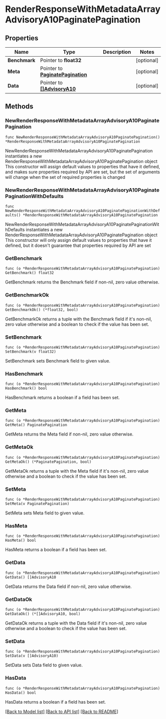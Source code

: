 # RenderResponseWithMetadataArrayAdvisoryA10PaginatePagination

## Properties

Name | Type | Description | Notes
------------ | ------------- | ------------- | -------------
**Benchmark** | Pointer to **float32** |  | [optional] 
**Meta** | Pointer to [**PaginatePagination**](PaginatePagination.md) |  | [optional] 
**Data** | Pointer to [**[]AdvisoryA10**](AdvisoryA10.md) |  | [optional] 

## Methods

### NewRenderResponseWithMetadataArrayAdvisoryA10PaginatePagination

`func NewRenderResponseWithMetadataArrayAdvisoryA10PaginatePagination() *RenderResponseWithMetadataArrayAdvisoryA10PaginatePagination`

NewRenderResponseWithMetadataArrayAdvisoryA10PaginatePagination instantiates a new RenderResponseWithMetadataArrayAdvisoryA10PaginatePagination object
This constructor will assign default values to properties that have it defined,
and makes sure properties required by API are set, but the set of arguments
will change when the set of required properties is changed

### NewRenderResponseWithMetadataArrayAdvisoryA10PaginatePaginationWithDefaults

`func NewRenderResponseWithMetadataArrayAdvisoryA10PaginatePaginationWithDefaults() *RenderResponseWithMetadataArrayAdvisoryA10PaginatePagination`

NewRenderResponseWithMetadataArrayAdvisoryA10PaginatePaginationWithDefaults instantiates a new RenderResponseWithMetadataArrayAdvisoryA10PaginatePagination object
This constructor will only assign default values to properties that have it defined,
but it doesn't guarantee that properties required by API are set

### GetBenchmark

`func (o *RenderResponseWithMetadataArrayAdvisoryA10PaginatePagination) GetBenchmark() float32`

GetBenchmark returns the Benchmark field if non-nil, zero value otherwise.

### GetBenchmarkOk

`func (o *RenderResponseWithMetadataArrayAdvisoryA10PaginatePagination) GetBenchmarkOk() (*float32, bool)`

GetBenchmarkOk returns a tuple with the Benchmark field if it's non-nil, zero value otherwise
and a boolean to check if the value has been set.

### SetBenchmark

`func (o *RenderResponseWithMetadataArrayAdvisoryA10PaginatePagination) SetBenchmark(v float32)`

SetBenchmark sets Benchmark field to given value.

### HasBenchmark

`func (o *RenderResponseWithMetadataArrayAdvisoryA10PaginatePagination) HasBenchmark() bool`

HasBenchmark returns a boolean if a field has been set.

### GetMeta

`func (o *RenderResponseWithMetadataArrayAdvisoryA10PaginatePagination) GetMeta() PaginatePagination`

GetMeta returns the Meta field if non-nil, zero value otherwise.

### GetMetaOk

`func (o *RenderResponseWithMetadataArrayAdvisoryA10PaginatePagination) GetMetaOk() (*PaginatePagination, bool)`

GetMetaOk returns a tuple with the Meta field if it's non-nil, zero value otherwise
and a boolean to check if the value has been set.

### SetMeta

`func (o *RenderResponseWithMetadataArrayAdvisoryA10PaginatePagination) SetMeta(v PaginatePagination)`

SetMeta sets Meta field to given value.

### HasMeta

`func (o *RenderResponseWithMetadataArrayAdvisoryA10PaginatePagination) HasMeta() bool`

HasMeta returns a boolean if a field has been set.

### GetData

`func (o *RenderResponseWithMetadataArrayAdvisoryA10PaginatePagination) GetData() []AdvisoryA10`

GetData returns the Data field if non-nil, zero value otherwise.

### GetDataOk

`func (o *RenderResponseWithMetadataArrayAdvisoryA10PaginatePagination) GetDataOk() (*[]AdvisoryA10, bool)`

GetDataOk returns a tuple with the Data field if it's non-nil, zero value otherwise
and a boolean to check if the value has been set.

### SetData

`func (o *RenderResponseWithMetadataArrayAdvisoryA10PaginatePagination) SetData(v []AdvisoryA10)`

SetData sets Data field to given value.

### HasData

`func (o *RenderResponseWithMetadataArrayAdvisoryA10PaginatePagination) HasData() bool`

HasData returns a boolean if a field has been set.


[[Back to Model list]](../README.md#documentation-for-models) [[Back to API list]](../README.md#documentation-for-api-endpoints) [[Back to README]](../README.md)


